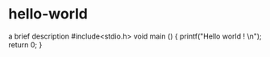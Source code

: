 # hello-world
a brief description
#include<stdio.h>
void main ()
{
    printf("Hello world ! \n");
    return 0;
}

